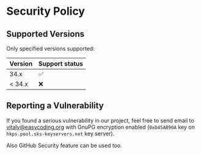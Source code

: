 # Security Policy

## Supported Versions

Only specified versions supported:

| Version | Support status     |
| ------- | ------------------ |
| 34.x    | :white_check_mark: |
| < 34.x  | :x:                |

## Reporting a Vulnerability

If you found a serious vulnerability in our project, feel free to send email to vitaly@easycoding.org with GnuPG encryption enabled (`0xD45AB90A` key on `hkps.pool.sks-keyservers.net` key server).

Also GitHub Security feature can be used too.
